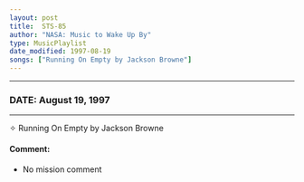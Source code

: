 ```yaml
---
layout: post
title:  STS-85
author: "NASA: Music to Wake Up By"
type: MusicPlaylist
date_modified: 1997-08-19
songs: ["Running On Empty by Jackson Browne"]
---
```


----
### DATE: August 19, 1997
----
✧ Running On Empty by Jackson Browne

#### Comment:
* No mission comment



<br/>
<center>
	<a target="_blank"
	   href="https://twitter.com/intent/tweet?hashtags=Space,NASA,Playlist,NASAWakeupCalls,SpaceProgram&text={{ page.author}}, '{{ page.songs.first }}' {{ page.title }}, {{ page.date | date: '%B %d, %Y' }}. {{ site.url }}{{ page.url }} @nasawakeupcalls">
	   <i class="fab fa-twitter" alt="Tweet this page" style="font-size: 1.3em;"></i>
	</a>
	&nbsp; 	<i class="fas fa-user-astronaut" style="font-size: 1.5em;"></i> &nbsp;
    <a type="amzn" search="'Running On Empty by Jackson Browne'" category="popular music">
        <i class="fab fa-amazon" style="font-size: 1.3em;"></i>
    </a>
</center>
